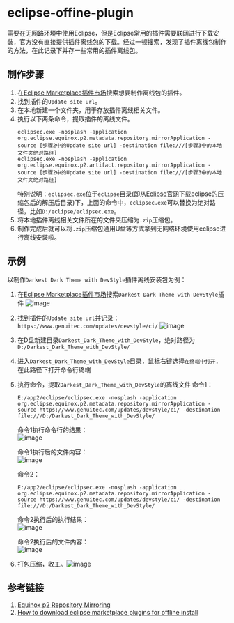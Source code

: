 # eclipse-offine-plugin
需要在无网路环境中使用Eclipse，但是Eclipse常用的插件需要联网进行下载安装，官方没有直接提供插件离线包的下载。经过一顿搜索，发现了插件离线包制作的方法，在此记录下并存一些常用的插件离线包。

## 制作步骤
1. 在[Eclipse Marketplace插件市场](https://marketplace.eclipse.org/)搜索想要制作离线包的插件。
2. 找到插件的`Update site url`。
3. 在本地新建一个文件夹，用于存放插件离线相关文件。
4. 执行以下两条命令，提取插件的离线文件。
   ```shell
   eclipsec.exe -nosplash -application org.eclipse.equinox.p2.metadata.repository.mirrorApplication -source [步骤2中的Update site url] -destination file:///[步骤3中的本地文件夹绝对路径]
   eclipsec.exe -nosplash -application org.eclipse.equinox.p2.artifact.repository.mirrorApplication -source [步骤2中的Update site url] -destination file:///[步骤3中的本地文件夹绝对路径]
   ```
   特别说明：`eclipsec.exe`位于`eclipse`目录(即从[Eclipse官网](https://www.eclipse.org/downloads/packages/)下载eclipse的压缩包后的解压后目录)下，上面的命令中，`eclipsec.exe`可以替换为绝对路径，比如`D:/eclipse/eclipsec.exe`。
5. 将本地插件离线相关文件所在的文件夹压缩为`.zip`压缩包。
6. 制作完成后就可以将`.zip`压缩包通用U盘等方式拿到无网络环境使用eclipse进行离线安装啦。

## 示例
以制作`Darkest Dark Theme with DevStyle`插件离线安装包为例：
1. 在[Eclipse Marketplace插件市场](https://marketplace.eclipse.org/)搜索`Darkest Dark Theme with DevStyle`插件
   ![image](https://github.com/suheng1921/eclipse-offine-plugin/assets/85484756/d440c908-9a7f-4a9c-99ab-97aeecf5cbd3)

2. 找到插件的`Update site url`并记录：`https://www.genuitec.com/updates/devstyle/ci/`
   ![image](https://github.com/suheng1921/eclipse-offine-plugin/assets/85484756/e0563575-0430-4ce6-acd3-e9e4e5d36a8b)

3. 在D盘新建目录`Darkest_Dark_Theme_with_DevStyle`，绝对路径为`D:/Darkest_Dark_Theme_with_DevStyle/`
4. 进入`Darkest_Dark_Theme_with_DevStyle`目录，鼠标右键选择`在终端中打开`，在此路径下打开命令行终端
5. 执行命令，提取`Darkest_Dark_Theme_with_DevStyle`的离线文件
   命令1：
   ```shell
   E:/app2/eclipse/eclipsec.exe -nosplash -application org.eclipse.equinox.p2.metadata.repository.mirrorApplication -source https://www.genuitec.com/updates/devstyle/ci/ -destination file:///D:/Darkest_Dark_Theme_with_DevStyle/
   ```
   命令1执行命令行的结果：<br>
   ![image](https://github.com/suheng1921/eclipse-offine-plugin/assets/85484756/54af125d-d518-450f-830c-707e117965a4)

   命令1执行后的文件内容：<br>
   ![image](https://github.com/suheng1921/eclipse-offine-plugin/assets/85484756/9fdf426b-e6d3-445b-a418-433b92f864d2)

   命令2：
   ```shell
   E:/app2/eclipse/eclipsec.exe -nosplash -application org.eclipse.equinox.p2.metadata.repository.mirrorApplication -source https://www.genuitec.com/updates/devstyle/ci/ -destination file:///D:/Darkest_Dark_Theme_with_DevStyle/
   ```
   
   命令2执行后的执行结果：<br>
   ![image](https://github.com/suheng1921/eclipse-offine-plugin/assets/85484756/4ab217c8-b921-422f-be51-23f32d60c13c)

   命令2执行后的文件内容：<br>
   ![image](https://github.com/suheng1921/eclipse-offine-plugin/assets/85484756/5c70778e-abcd-4916-a69c-6b57c7be9f4a)

6. 打包压缩，收工。![image](https://github.com/suheng1921/eclipse-offine-plugin/assets/85484756/5e6bc22a-0e5d-4102-90c8-b780e6a9b276)


## 参考链接
1. [Equinox p2 Repository Mirroring](https://wiki.eclipse.org/Equinox_p2_Repository_Mirroring)
2. [How to download eclipse marketplace plugins for offline install](https://stackoverflow.com/questions/70746838/how-to-download-eclipse-marketplace-plugins-for-offline-install)

